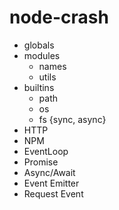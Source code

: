 # node-crash

- globals
- modules
    - names
    - utils
- builtins
    - path
    - os
    - fs {sync, async}
- HTTP
- NPM
- EventLoop
- Promise
- Async/Await
- Event Emitter
- Request Event
